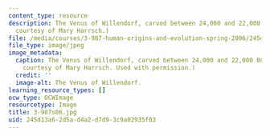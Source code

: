 ```yaml
---
content_type: resource
description: The Venus of Willendorf, carved between 24,000 and 22,000 BC. (Photograph
  courtesy of Mary Harrsch.)
file: /media/courses/3-987-human-origins-and-evolution-spring-2006/245d13a62d5ad4a2d7d93c9a02935f03_3-987s06.jpg
file_type: image/jpeg
image_metadata:
  caption: The Venus of Willendorf, carved between 24,000 and 22,000 BC. (Photograph
    courtesy of Mary Harrsch. Used with permission.)
  credit: ''
  image-alt: The Venus of Willendorf.
learning_resource_types: []
ocw_type: OCWImage
resourcetype: Image
title: 3-987s06.jpg
uid: 245d13a6-2d5a-d4a2-d7d9-3c9a02935f03
---
```

